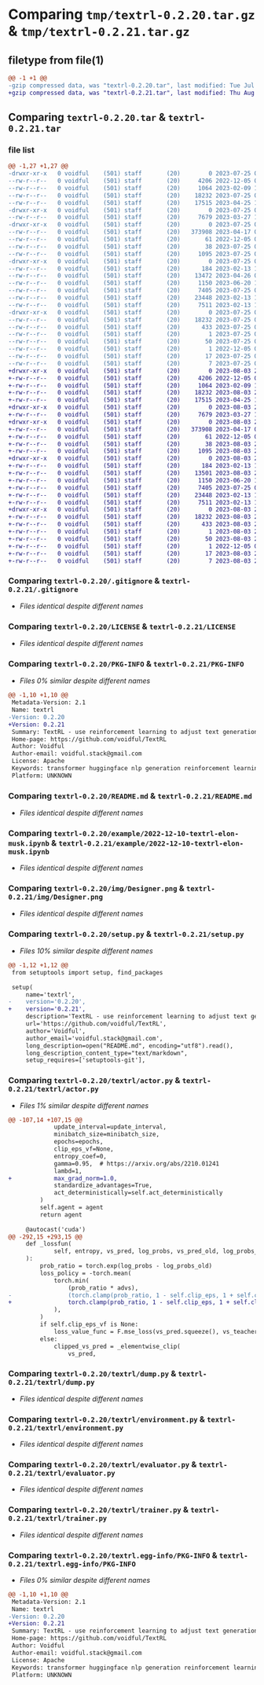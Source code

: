 # Comparing `tmp/textrl-0.2.20.tar.gz` & `tmp/textrl-0.2.21.tar.gz`

## filetype from file(1)

```diff
@@ -1 +1 @@
-gzip compressed data, was "textrl-0.2.20.tar", last modified: Tue Jul 25 02:43:14 2023, max compression
+gzip compressed data, was "textrl-0.2.21.tar", last modified: Thu Aug  3 22:40:59 2023, max compression
```

## Comparing `textrl-0.2.20.tar` & `textrl-0.2.21.tar`

### file list

```diff
@@ -1,27 +1,27 @@
-drwxr-xr-x   0 voidful    (501) staff       (20)        0 2023-07-25 02:43:14.941539 textrl-0.2.20/
--rw-r--r--   0 voidful    (501) staff       (20)     4206 2022-12-05 09:09:02.000000 textrl-0.2.20/.gitignore
--rw-r--r--   0 voidful    (501) staff       (20)     1064 2023-02-09 14:54:56.000000 textrl-0.2.20/LICENSE
--rw-r--r--   0 voidful    (501) staff       (20)    18232 2023-07-25 02:43:14.940869 textrl-0.2.20/PKG-INFO
--rw-r--r--   0 voidful    (501) staff       (20)    17515 2023-04-25 10:23:10.000000 textrl-0.2.20/README.md
-drwxr-xr-x   0 voidful    (501) staff       (20)        0 2023-07-25 02:43:14.886003 textrl-0.2.20/example/
--rw-r--r--   0 voidful    (501) staff       (20)     7679 2023-03-27 13:57:09.000000 textrl-0.2.20/example/2022-12-10-textrl-elon-musk.ipynb
-drwxr-xr-x   0 voidful    (501) staff       (20)        0 2023-07-25 02:43:14.886796 textrl-0.2.20/img/
--rw-r--r--   0 voidful    (501) staff       (20)   373908 2023-04-17 05:47:18.000000 textrl-0.2.20/img/Designer.png
--rw-r--r--   0 voidful    (501) staff       (20)       61 2022-12-05 09:17:42.000000 textrl-0.2.20/requirement.txt
--rw-r--r--   0 voidful    (501) staff       (20)       38 2023-07-25 02:43:14.941614 textrl-0.2.20/setup.cfg
--rw-r--r--   0 voidful    (501) staff       (20)     1095 2023-07-25 02:42:40.000000 textrl-0.2.20/setup.py
-drwxr-xr-x   0 voidful    (501) staff       (20)        0 2023-07-25 02:43:14.915802 textrl-0.2.20/textrl/
--rw-r--r--   0 voidful    (501) staff       (20)      184 2023-02-13 19:45:54.000000 textrl-0.2.20/textrl/__init__.py
--rw-r--r--   0 voidful    (501) staff       (20)    13472 2023-04-26 08:50:57.000000 textrl-0.2.20/textrl/actor.py
--rw-r--r--   0 voidful    (501) staff       (20)     1150 2023-06-20 16:43:55.000000 textrl-0.2.20/textrl/dump.py
--rw-r--r--   0 voidful    (501) staff       (20)     7405 2023-07-25 02:42:31.000000 textrl-0.2.20/textrl/environment.py
--rw-r--r--   0 voidful    (501) staff       (20)    23448 2023-02-13 19:43:59.000000 textrl-0.2.20/textrl/evaluator.py
--rw-r--r--   0 voidful    (501) staff       (20)     7511 2023-02-13 19:43:59.000000 textrl-0.2.20/textrl/trainer.py
-drwxr-xr-x   0 voidful    (501) staff       (20)        0 2023-07-25 02:43:14.935944 textrl-0.2.20/textrl.egg-info/
--rw-r--r--   0 voidful    (501) staff       (20)    18232 2023-07-25 02:43:14.000000 textrl-0.2.20/textrl.egg-info/PKG-INFO
--rw-r--r--   0 voidful    (501) staff       (20)      433 2023-07-25 02:43:14.000000 textrl-0.2.20/textrl.egg-info/SOURCES.txt
--rw-r--r--   0 voidful    (501) staff       (20)        1 2023-07-25 02:43:14.000000 textrl-0.2.20/textrl.egg-info/dependency_links.txt
--rw-r--r--   0 voidful    (501) staff       (20)       50 2023-07-25 02:43:14.000000 textrl-0.2.20/textrl.egg-info/entry_points.txt
--rw-r--r--   0 voidful    (501) staff       (20)        1 2022-12-05 09:10:02.000000 textrl-0.2.20/textrl.egg-info/not-zip-safe
--rw-r--r--   0 voidful    (501) staff       (20)       17 2023-07-25 02:43:14.000000 textrl-0.2.20/textrl.egg-info/requires.txt
--rw-r--r--   0 voidful    (501) staff       (20)        7 2023-07-25 02:43:14.000000 textrl-0.2.20/textrl.egg-info/top_level.txt
+drwxr-xr-x   0 voidful    (501) staff       (20)        0 2023-08-03 22:40:59.962817 textrl-0.2.21/
+-rw-r--r--   0 voidful    (501) staff       (20)     4206 2022-12-05 09:09:02.000000 textrl-0.2.21/.gitignore
+-rw-r--r--   0 voidful    (501) staff       (20)     1064 2023-02-09 14:54:56.000000 textrl-0.2.21/LICENSE
+-rw-r--r--   0 voidful    (501) staff       (20)    18232 2023-08-03 22:40:59.958844 textrl-0.2.21/PKG-INFO
+-rw-r--r--   0 voidful    (501) staff       (20)    17515 2023-04-25 10:23:10.000000 textrl-0.2.21/README.md
+drwxr-xr-x   0 voidful    (501) staff       (20)        0 2023-08-03 22:40:59.921512 textrl-0.2.21/example/
+-rw-r--r--   0 voidful    (501) staff       (20)     7679 2023-03-27 13:57:09.000000 textrl-0.2.21/example/2022-12-10-textrl-elon-musk.ipynb
+drwxr-xr-x   0 voidful    (501) staff       (20)        0 2023-08-03 22:40:59.923474 textrl-0.2.21/img/
+-rw-r--r--   0 voidful    (501) staff       (20)   373908 2023-04-17 05:47:18.000000 textrl-0.2.21/img/Designer.png
+-rw-r--r--   0 voidful    (501) staff       (20)       61 2022-12-05 09:17:42.000000 textrl-0.2.21/requirement.txt
+-rw-r--r--   0 voidful    (501) staff       (20)       38 2023-08-03 22:40:59.962917 textrl-0.2.21/setup.cfg
+-rw-r--r--   0 voidful    (501) staff       (20)     1095 2023-08-03 22:39:44.000000 textrl-0.2.21/setup.py
+drwxr-xr-x   0 voidful    (501) staff       (20)        0 2023-08-03 22:40:59.942741 textrl-0.2.21/textrl/
+-rw-r--r--   0 voidful    (501) staff       (20)      184 2023-02-13 19:45:54.000000 textrl-0.2.21/textrl/__init__.py
+-rw-r--r--   0 voidful    (501) staff       (20)    13501 2023-08-03 22:39:00.000000 textrl-0.2.21/textrl/actor.py
+-rw-r--r--   0 voidful    (501) staff       (20)     1150 2023-06-20 16:43:55.000000 textrl-0.2.21/textrl/dump.py
+-rw-r--r--   0 voidful    (501) staff       (20)     7405 2023-07-25 02:42:31.000000 textrl-0.2.21/textrl/environment.py
+-rw-r--r--   0 voidful    (501) staff       (20)    23448 2023-02-13 19:43:59.000000 textrl-0.2.21/textrl/evaluator.py
+-rw-r--r--   0 voidful    (501) staff       (20)     7511 2023-02-13 19:43:59.000000 textrl-0.2.21/textrl/trainer.py
+drwxr-xr-x   0 voidful    (501) staff       (20)        0 2023-08-03 22:40:59.958170 textrl-0.2.21/textrl.egg-info/
+-rw-r--r--   0 voidful    (501) staff       (20)    18232 2023-08-03 22:40:59.000000 textrl-0.2.21/textrl.egg-info/PKG-INFO
+-rw-r--r--   0 voidful    (501) staff       (20)      433 2023-08-03 22:40:59.000000 textrl-0.2.21/textrl.egg-info/SOURCES.txt
+-rw-r--r--   0 voidful    (501) staff       (20)        1 2023-08-03 22:40:59.000000 textrl-0.2.21/textrl.egg-info/dependency_links.txt
+-rw-r--r--   0 voidful    (501) staff       (20)       50 2023-08-03 22:40:59.000000 textrl-0.2.21/textrl.egg-info/entry_points.txt
+-rw-r--r--   0 voidful    (501) staff       (20)        1 2022-12-05 09:10:02.000000 textrl-0.2.21/textrl.egg-info/not-zip-safe
+-rw-r--r--   0 voidful    (501) staff       (20)       17 2023-08-03 22:40:59.000000 textrl-0.2.21/textrl.egg-info/requires.txt
+-rw-r--r--   0 voidful    (501) staff       (20)        7 2023-08-03 22:40:59.000000 textrl-0.2.21/textrl.egg-info/top_level.txt
```

### Comparing `textrl-0.2.20/.gitignore` & `textrl-0.2.21/.gitignore`

 * *Files identical despite different names*

### Comparing `textrl-0.2.20/LICENSE` & `textrl-0.2.21/LICENSE`

 * *Files identical despite different names*

### Comparing `textrl-0.2.20/PKG-INFO` & `textrl-0.2.21/PKG-INFO`

 * *Files 0% similar despite different names*

```diff
@@ -1,10 +1,10 @@
 Metadata-Version: 2.1
 Name: textrl
-Version: 0.2.20
+Version: 0.2.21
 Summary: TextRL - use reinforcement learning to adjust text generation results.
 Home-page: https://github.com/voidful/TextRL
 Author: Voidful
 Author-email: voidful.stack@gmail.com
 License: Apache
 Keywords: transformer huggingface nlp generation reinforcement learning deep learning
 Platform: UNKNOWN
```

### Comparing `textrl-0.2.20/README.md` & `textrl-0.2.21/README.md`

 * *Files identical despite different names*

### Comparing `textrl-0.2.20/example/2022-12-10-textrl-elon-musk.ipynb` & `textrl-0.2.21/example/2022-12-10-textrl-elon-musk.ipynb`

 * *Files identical despite different names*

### Comparing `textrl-0.2.20/img/Designer.png` & `textrl-0.2.21/img/Designer.png`

 * *Files identical despite different names*

### Comparing `textrl-0.2.20/setup.py` & `textrl-0.2.21/setup.py`

 * *Files 10% similar despite different names*

```diff
@@ -1,12 +1,12 @@
 from setuptools import setup, find_packages
 
 setup(
     name='textrl',
-    version='0.2.20',
+    version='0.2.21',
     description='TextRL - use reinforcement learning to adjust text generation results.',
     url='https://github.com/voidful/TextRL',
     author='Voidful',
     author_email='voidful.stack@gmail.com',
     long_description=open("README.md", encoding="utf8").read(),
     long_description_content_type="text/markdown",
     setup_requires=['setuptools-git'],
```

### Comparing `textrl-0.2.20/textrl/actor.py` & `textrl-0.2.21/textrl/actor.py`

 * *Files 1% similar despite different names*

```diff
@@ -107,14 +107,15 @@
             update_interval=update_interval,
             minibatch_size=minibatch_size,
             epochs=epochs,
             clip_eps_vf=None,
             entropy_coef=0,
             gamma=0.95,  # https://arxiv.org/abs/2210.01241
             lambd=1,
+            max_grad_norm=1.0,
             standardize_advantages=True,
             act_deterministically=self.act_deterministically
         )
         self.agent = agent
         return agent
 
     @autocast('cuda')
@@ -292,15 +293,15 @@
     def _lossfun(
             self, entropy, vs_pred, log_probs, vs_pred_old, log_probs_old, advs, vs_teacher
     ):
         prob_ratio = torch.exp(log_probs - log_probs_old)
         loss_policy = -torch.mean(
             torch.min(
                 (prob_ratio * advs),
-                (torch.clamp(prob_ratio, 1 - self.clip_eps, 1 + self.clip_eps) * advs),
+                torch.clamp(prob_ratio, 1 - self.clip_eps, 1 + self.clip_eps) * advs,
             ),
         )
         if self.clip_eps_vf is None:
             loss_value_func = F.mse_loss(vs_pred.squeeze(), vs_teacher.squeeze())
         else:
             clipped_vs_pred = _elementwise_clip(
                 vs_pred,
```

### Comparing `textrl-0.2.20/textrl/dump.py` & `textrl-0.2.21/textrl/dump.py`

 * *Files identical despite different names*

### Comparing `textrl-0.2.20/textrl/environment.py` & `textrl-0.2.21/textrl/environment.py`

 * *Files identical despite different names*

### Comparing `textrl-0.2.20/textrl/evaluator.py` & `textrl-0.2.21/textrl/evaluator.py`

 * *Files identical despite different names*

### Comparing `textrl-0.2.20/textrl/trainer.py` & `textrl-0.2.21/textrl/trainer.py`

 * *Files identical despite different names*

### Comparing `textrl-0.2.20/textrl.egg-info/PKG-INFO` & `textrl-0.2.21/textrl.egg-info/PKG-INFO`

 * *Files 0% similar despite different names*

```diff
@@ -1,10 +1,10 @@
 Metadata-Version: 2.1
 Name: textrl
-Version: 0.2.20
+Version: 0.2.21
 Summary: TextRL - use reinforcement learning to adjust text generation results.
 Home-page: https://github.com/voidful/TextRL
 Author: Voidful
 Author-email: voidful.stack@gmail.com
 License: Apache
 Keywords: transformer huggingface nlp generation reinforcement learning deep learning
 Platform: UNKNOWN
```

